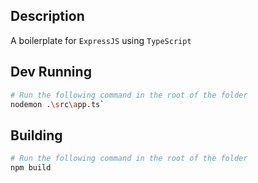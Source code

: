 ## Description
A boilerplate for `ExpressJS` using `TypeScript`

## Dev Running
```bash
# Run the following command in the root of the folder
nodemon .\src\app.ts`
```

## Building
```bash
# Run the following command in the root of the folder
npm build
```
